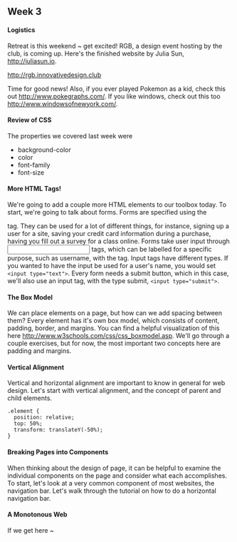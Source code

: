 ## Week 3

#### Logistics
Retreat is this weekend ~ get excited! RGB, a design event hosting by the club, is coming up. Here's the finished website by Julia Sun, <http://juliasun.io>.

<http://rgb.innovativedesign.club>

Time for good news! Also, if you ever played Pokemon as a kid, check this out <http://www.pokegraphs.com/>. If you like windows, check out this too <http://www.windowsofnewyork.com/>.

#### Review of CSS
The properties we covered last week were
* background-color
* color
* font-family
* font-size

#### More HTML Tags!
We're going to add a couple more HTML elements to our toolbox today. To start, we're going to talk about forms. Forms are specified using the <form> tag. They can be used for a lot of different things, for instance, signing up a user for a site, saving your credit card information during a purchase, having you fill out a survey for a class online. Forms take user input through <input> tags, which can be labelled for a specific purpose, such as username, with the <label> tag. Input tags have different types. If you wanted to have the input be used for a user's name, you would set `<input type="text">`. Every form needs a submit button, which in this case, we'll also use an input tag, with the type submit, `<input type="submit">`.

#### The Box Model
We can place elements on a page, but how can we add spacing between them? Every element has it's own box model, which consists of content, padding, border, and margins. You can find a helpful visualization of this here <http://www.w3schools.com/css/css_boxmodel.asp>. We'll go through a couple exercises, but for now, the most important two concepts here are padding and margins.

#### Vertical Alignment
Vertical and horizontal alignment are important to know in general for web design. Let's start with vertical alignment, and the concept of parent and child elements.

```
.element {
  position: relative;
  top: 50%;
  transform: translateY(-50%);
}
```

#### Breaking Pages into Components
When thinking about the design of page, it can be helpful to examine the individual components on the page and consider what each accomplishes. To start, let's look at a very common component of most websites, the navigation bar. Let's walk through the tutorial on how to do a horizontal navigation bar.

#### A Monotonous Web
If we get here ~
